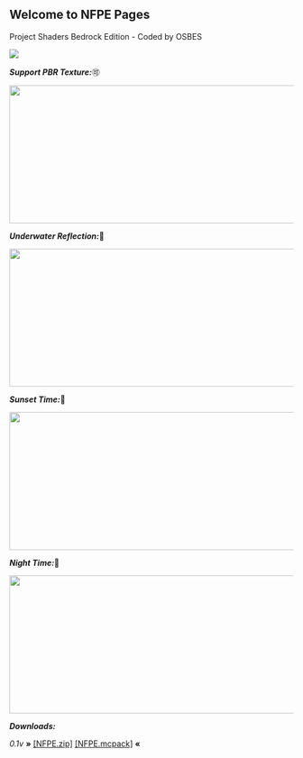 ## Welcome to NFPE Pages
Project Shaders Bedrock Edition - Coded by OSBES

![](https://api.mcpedl.com/storage/submissions/54070/101/nfpe-shaders_1-520x245.png)



  _**Support PBR Texture:**_:accept:

<img src="https://user-images.githubusercontent.com/75971991/115180218-4d5d5900-a0ff-11eb-82af-7b4a542bb45f.jpg" width="520" height="245">

  _**Underwater Reflection:**_:mount_fuji:

<img src="https://user-images.githubusercontent.com/75971991/115180528-f73ce580-a0ff-11eb-8153-1121e1755708.jpg" width="520" height="245">

   _**Sunset Time:**_:city_sunset:

<img src="https://user-images.githubusercontent.com/75971991/115180565-12a7f080-a100-11eb-8e37-af073767c53b.jpg" width="520" height="245">

   _**Night Time:**_:milky_way:
  
<img src="https://user-images.githubusercontent.com/75971991/115180597-2f442880-a100-11eb-8da3-10315af17d02.jpg" width="520" height="245">

**_Downloads:_**

_0.1v_
**»** [[NFPE.zip]](https://github.com/NicDEVpe/NFPE/releases/tag/zip0.1v) [[NFPE.mcpack]](https://github.com/NicDEVpe/NFPE/releases/tag/mcpack0.1v) **«**
